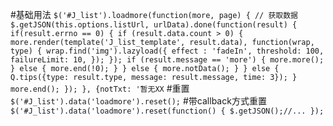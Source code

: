#基础用法
``
$('#J_list').loadmore(function(more, page) {
	// 获取数据
	$.getJSON(this.options.listUrl, urlData).done(function(result) {
		if(result.errno == 0) {
			if (result.data.count > 0) {
				more.render(template('J_list_template', result.data), function(wrap, type) {
					wrap.find('img').lazyload({
						effect : 'fadeIn',
						threshold: 100,
						failureLimit: 10,
					});
				});
				if (result.message == 'more') {
					more.more();
				} else {
					more.end(!0);
				}
			} else {
				more.notData();
			}
		} else {
			Q.tips({type: result.type, message: result.message, time: 3});
		}
		more.end();
	});
}, {notTxt: '暂无XX
``
#重置
`
$('#J_list').data('loadmore').reset();
`
#带callback方式重置
`
$('#J_list').data('loadmore').reset(function() {
	$.getJSON();//...
});
`
